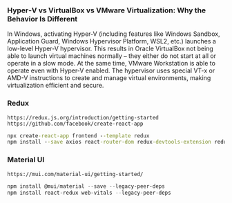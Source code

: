 ### Hyper‑V vs VirtualBox vs VMware Virtualization: Why the Behavior Is Different

In Windows, activating Hyper‑V (including features like Windows Sandbox, Application Guard, Windows Hypervisor Platform, WSL2, etc.) launches a low-level Hyper‑V hypervisor.
This results in Oracle VirtualBox not being able to launch virtual machines normally – they either do not start at all or operate in a slow mode.
At the same time, VMware Workstation is able to operate even with Hyper‑V enabled.
The hypervisor uses special VT-x or AMD-V instructions to create and manage virtual environments, making virtualization efficient and secure.

### Redux
```
https://redux.js.org/introduction/getting-started
https://github.com/facebook/create-react-app
```

```cmd
npx create-react-app frontend --template redux
npm install --save axios react-router-dom redux-devtools-extension redux-thunk --legacy-peer-deps
```

### Material UI
```
https://mui.com/material-ui/getting-started/
```
```powershell
npm install @mui/material --save --legacy-peer-deps
npm install react-redux web-vitals --legacy-peer-deps
```